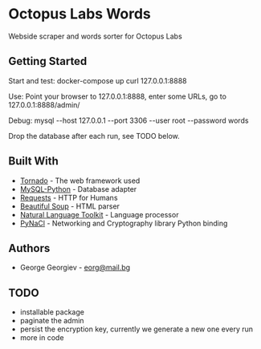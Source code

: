 # Octopus Labs Words

Webside scraper and words sorter for Octopus Labs

## Getting Started

Start and test:
docker-compose up
curl 127.0.0.1:8888

Use:
Point your browser to 127.0.0.1:8888, enter some URLs, go to 127.0.0.1:8888/admin/

Debug:
mysql --host 127.0.0.1 --port 3306 --user root --password words

Drop the database after each run, see TODO below.

## Built With

* [Tornado](http://www.tornadoweb.org/en/stable/) - The web framework used
* [MySQL-Python](http://mysql-python.sourceforge.net/) - Database adapter
* [Requests](http://docs.python-requests.org/en/master/) - HTTP for Humans
* [Beautiful Soup](https://www.crummy.com/software/BeautifulSoup/bs4/doc/) - HTML parser
* [Natural Language Toolkit](https://www.nltk.org/) - Language processor
* [PyNaCl](https://github.com/pyca/pynacl) - Networking and Cryptography library Python binding

## Authors

* George Georgiev - eorg@mail.bg

## TODO
- installable package
- paginate the admin
- persist the encryption key, currently we generate a new one every run
- more in code
